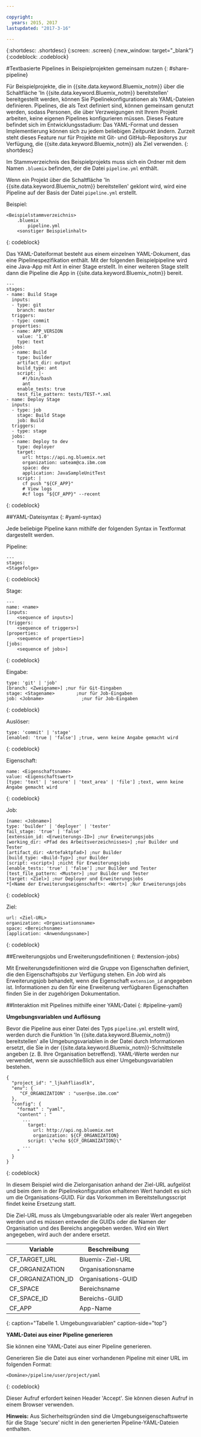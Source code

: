 ```yaml
---

copyright:
  years: 2015, 2017
lastupdated: "2017-3-16"

---
```


{:shortdesc: .shortdesc}
{:screen: .screen}
{:new_window: target="_blank"}
{:codeblock: .codeblock}

#Textbasierte Pipelines in Beispielprojekten gemeinsam nutzen {: #share-pipeline}

Für Beispielprojekte, die in {{site.data.keyword.Bluemix_notm}} über die Schaltfläche 'In {{site.data.keyword.Bluemix_notm}} bereitstellen' bereitgestellt werden, können Sie Pipelinekonfigurationen als YAML-Dateien definieren. Pipelines, die als Text definiert sind, können gemeinsam genutzt werden, sodass Personen, die über Verzweigungen mit Ihrem Projekt arbeiten, keine eigenen Pipelines konfigurieren müssen. Dieses Feature befindet sich im Entwicklungsstadium: Das YAML-Format und dessen Implementierung können sich zu jedem beliebigen Zeitpunkt ändern. Zurzeit steht dieses Feature nur für Projekte mit Git- und GitHub-Repositorys zur Verfügung, die {{site.data.keyword.Bluemix_notm}} als Ziel verwenden. 
{: shortdesc} 

Im Stammverzeichnis des Beispielprojekts muss sich ein Ordner mit dem Namen `.bluemix` befinden, der die Datei `pipeline.yml` enthält.

Wenn ein Projekt über die Schaltfläche 'In {{site.data.keyword.Bluemix_notm}} bereitstellen' geklont wird, wird eine Pipeline auf der Basis der Datei `pipeline.yml` erstellt. 

Beispiel: 
``` 
<Beispielstammverzeichnis>
	.bluemix
		pipeline.yml
	<sonstiger Beispielinhalt>
```
{: codeblock} 

Das YAML-Dateiformat besteht aus einem einzelnen YAML-Dokument, das eine Pipelinespezifikation enthält. Mit der folgenden Beispielpipeline wird eine Java-App mit Ant in einer Stage erstellt. In einer weiteren Stage stellt dann die Pipeline die App in {{site.data.keyword.Bluemix_notm}} bereit. 

``` 
---
stages:
- name: Build Stage
  inputs:
  - type: git
    branch: master
  triggers:
  - type: commit
  properties:
  - name: APP_VERSION
    value: '1.0'
    type: text
  jobs:
  - name: Build
    type: builder
    artifact_dir: output
    build_type: ant
    script: |-
      #!/bin/bash
      ant
    enable_tests: true
    test_file_pattern: tests/TEST-*.xml
- name: Deploy Stage
  inputs:
  - type: job
    stage: Build Stage
    job: Build
  triggers:
  - type: stage
  jobs:
  - name: Deploy to dev
    type: deployer
    target:
      url: https://api.ng.bluemix.net
      organization: uateam@ca.ibm.com
      space: dev
      application: JavaSampleUnitTest
    script: |
      cf push "${CF_APP}"
      # View logs
      #cf logs "${CF_APP}" --recent
```
{: codeblock} 

##YAML-Dateisyntax {: #yaml-syntax}

Jede beliebige Pipeline kann mithilfe der folgenden Syntax in Textformat dargestellt werden.

Pipeline:
```
---
stages:
<Stagefolge>
```
{: codeblock} 

Stage: 
```
---
name: <name>
[inputs:
	<sequence of inputs>]
[triggers:
	<sequence of triggers>]
[properties:
	<sequence of properties>]
[jobs:
	<sequence of jobs>]
```
{: codeblock} 

Eingabe:
```
type: 'git' | 'job'
[branch: <Zweigname>] ;nur für Git-Eingaben
stage: <Stagename>		  ;nur für Job-Eingaben
job: <Jobname>			   	;nur für Job-Eingaben
```
{: codeblock} 

Auslöser:
```
type: 'commit' | 'stage'
[enabled: 'true | 'false'] ;true, wenn keine Angabe gemacht wird
```
{: codeblock} 	
	
Eigenschaft:
```
name: <Eigenschaftsname>
value: <Eigenschaftswert>
[type: 'text' | 'secure' | 'text_area' | 'file'] ;text, wenn keine Angabe gemacht wird
```
{: codeblock} 

Job:
```
[name: <Jobname>]
type: 'builder' | 'deployer' | 'tester'
fail_stage: 'true' | 'false'
[extension_id: <Erweiterungs-ID>] ;nur Erweiterungsjobs
[working_dir: <Pfad des Arbeitsverzeichnisses>] ;nur Builder und Tester
[artifact_dir: <Artefaktpfad>] ;nur Builder
[build_type: <Build-Typ>] ;nur Builder
[script: <script>] ;nicht für Erweiterungsjobs
[enable_tests: 'true' | 'false'] ;nur Builder und Tester
[test_file_pattern: <Muster>] ;nur Builder und Tester
[target: <Ziel>] ;nur Deployer und Erweiterungsjobs
*[<Name der Erweiterungseigenschaft>: <Wert>] ;Nur Erweiterungsjobs
```
{: codeblock} 

Ziel:
```
url: <Ziel-URL>
organization: <Organisationsname>
space: <Bereichsname>
[application: <Anwendungsname>]
```
{: codeblock} 

##Erweiterungsjobs und Erweiterungsdefinitionen {: #extension-jobs} 

Mit Erweiterungsdefinitionen wird die Gruppe von Eigenschaften definiert, die
den Eigenschaftsjobs zur Verfügung stehen. Ein Job wird als Erweiterungsjob behandelt, wenn die Eigenschaft `extension_id` angegeben ist. Informationen zu den für eine Erweiterung verfügbaren Eigenschaften finden Sie in der zugehörigen Dokumentation. 

##Interaktion mit Pipelines mithilfe einer YAML-Datei {: #pipeline-yaml} 

**Umgebungsvariablen und Auflösung** 
<!-- Formating for this? -->

Bevor die Pipeline aus einer Datei des Typs `pipeline.yml` erstellt wird, werden durch die Funktion 'In {{site.data.keyword.Bluemix_notm}} bereitstellen' alle Umgebungsvariablen in der Datei durch Informationen ersetzt, die Sie in der {{site.data.keyword.Bluemix_notm}}-Schnittstelle angeben (z. B. Ihre Organisation betreffend). YAML-Werte werden nur verwendet, wenn sie ausschließlich aus einer Umgebungsvariablen bestehen. 

```
{
  "project_id": "_ljkahfliasdlk",
  "env": {
     "CF_ORGANIZATION" : "user@se.ibm.com"
  },
  "config": {
    "format" : "yaml",
    "content" : "
      ...
        target:
          url: http://api.ng.bluemix.net
          organization: ${CF_ORGANIZATION}
        script: \"echo ${CF_ORGANIZATION}\"                
      ...
    "
  }
}
```
{: codeblock} 

In diesem Beispiel wird die Zielorganisation anhand der Ziel-URL aufgelöst
und beim dem in der Pipelinekonfiguration erhaltenen Wert handelt es sich um die Organisations-GUID. Für das Vorkommen im Bereitstellungsscript findet keine Ersetzung statt.

Die Ziel-URL muss als Umgebungsvariable oder als realer Wert angegeben werden und
es müssen entweder die GUIDs oder die Namen der Organisation und des Bereichs angegeben werden. Wird ein Wert angegeben, wird auch der andere ersetzt.

Variable | Beschreibung 
---------------- | ---------------- 
CF_TARGET_URL |	Bluemix-Ziel-URL
CF_ORGANIZATION	| Organisationsname
CF_ORGANIZATION_ID	| Organisations-GUID
CF_SPACE |	Bereichsname
CF_SPACE_ID |	Bereichs-GUID
CF_APP	| App-Name
{: caption="Tabelle 1. Umgebungsvariablen" caption-side="top"}

**YAML-Datei aus einer Pipeline generieren** 

Sie können eine YAML-Datei aus einer Pipeline generieren. 

Generieren Sie die Datei aus einer vorhandenen Pipeline mit einer URL im folgenden Format:

```
<Domäne>/pipeline/user/project/yaml
```
{: codeblock} 

Dieser Aufruf erfordert keinen Header 'Accept'. Sie können diesen Aufruf in einem Browser verwenden. 

**Hinweis:** Aus Sicherheitsgründen sind die Umgebungseigenschaftswerte für die Stage 'secure' nicht in den generierten Pipeline-YAML-Dateien enthalten. 

